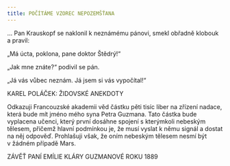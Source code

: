 ```yaml
---
title: POČÍTÁME VZOREC NEPOZEMŠŤANA
---
```


… Pan Krauskopf se naklonil k neznámému pánovi, smekl obřadně klobouk a pravil:

„Má úcta, poklona, pane doktor Štědrý!“

„Jak mne znáte?“ podivil se pán.

„Já vás vůbec neznám. Já jsem si vás vypočítal!“

KAREL POLÁČEK: ŽIDOVSKÉ ANEKDOTY

Odkazuji Francouzské akademii věd částku pěti tisíc liber na zřízení nadace, která bude mít jméno mého syna Petra Guzmana. Tato částka bude vyplacena učenci, který první dosáhne spojení s kterýmkoli nebeským tělesem, přičemž hlavní podmínkou je, že musí vyslat k němu signál a dostat na něj odpověď. Prohlašuji však, že oním nebeským tělesem nesmí být v žádném případě Mars.

ZÁVĚŤ PANÍ EMÍLIE KLÁRY GUZMANOVÉ ROKU 1889
